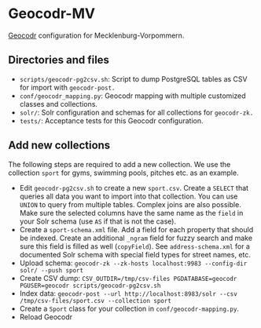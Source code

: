 Geocodr-MV
==========

[Geocodr][1] configuration for Mecklenburg-Vorpommern. 

[1]: https://github.com/rostock/geocodr


Directories and files
---------------------

- `scripts/geocodr-pg2csv.sh`: Script to dump PostgreSQL tables as CSV for import with `geocodr-post.`
- `conf/geocodr_mapping.py`: Geocodr mapping with multiple customized classes and collections.
- `solr/`: Solr configuration and schemas for all collections for `geocodr-zk.`
- `tests/`: Acceptance tests for this Geocodr configuration.

Add new collections
-------------------

The following steps are required to add a new collection. We use the collection `sport` for gyms, swimming pools, pitches etc. as an example.

- Edit `geocodr-pg2csv.sh` to create a new `sport.csv`. Create a `SELECT` that queries all data you want to import into that collection. You can use `UNION` to query from multiple tables. Complex joins are also possible. Make sure the selected columns have the same name as the `field` in your Solr schema (use `AS` if that is not the case).
- Create a `sport-schema.xml` file. Add a field for each property that should be indexed. Create an additional `_ngram` field for fuzzy search and make sure this field is filled as well (`copyField`). See `address-schema.xml` for a documented Solr schema with special field types for street names, etc.
- Upload schema: `geocodr-zk --zk-hosts localhost:9983 --config-dir solr/ --push sport`
- Create CSV dump: `CSV_OUTDIR=/tmp/csv-files PGDATABASE=geocodr PGUSER=geocodr scripts/geocodr-pg2csv.sh`
- Index data: `geocodr-post --url http://localhost:8983/solr --csv /tmp/csv-files/sport.csv --collection sport`
- Create a `Sport` class for your collection in `conf/geocodr-mapping.py`.
- Reload Geocodr


